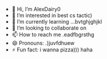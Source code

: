 - 👋 Hi, I’m AlexDairy0
- 👀 I’m interested in best cs tactic)
- 🌱 I’m currently learning ...bvtghjghjkl
- 💞️ I’m looking to collaborate on 
- 📫 How to reach me .eadfbgrsthg
- 😄 Pronouns: .)juvfdhuew
- ⚡ Fun fact: i wanna pizza))) haha
<!---
AlexDairy0/AlexDairy0 is a ✨ special ✨ repository because its `README.md` (this file) appears on your GitHub profile.
You can click the Preview link to take a look at your changes.
---
